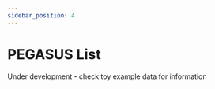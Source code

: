```yaml
---
sidebar_position: 4
---
```


# PEGASUS List 

Under development - check toy example data for information
